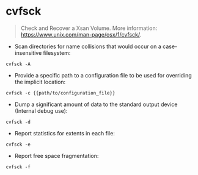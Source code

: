 # cvfsck

> Check and Recover a Xsan Volume.
> More information: <https://www.unix.com/man-page/osx/1/cvfsck/>.

- Scan directories for name collisions that would occur on a case-insensitive filesystem:

`cvfsck -A`

- Provide a specific path to a configuration file to be used for overriding the implicit location:

`cvfsck -c {{path/to/configuration_file}}`

- Dump a significant amount of data to the standard output device (Internal debug use):

`cvfsck -d`

- Report statistics for extents in each file:

`cvfsck -e`

- Report free space fragmentation:

`cvfsck -f`
